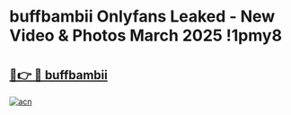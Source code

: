 # buffbambii Onlyfans Leaked - New Video & Photos March 2025 !1pmy8

# <h2><a href="https://r33a3o.iuczelnia.edu.pl?title=buffbambii&ref=1pmy8">🔗👉 🔴 buffbambii</a></h2>

[![acn](https://github.com/user-attachments/assets/0f9c940e-d8b0-45ae-aac7-cd30a18b3e1c)](https://r33a3o.iuczelnia.edu.pl?title=buffbambii&ref=1pmy8)

